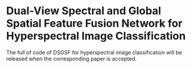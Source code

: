 # Dual-View Spectral and Global Spatial Feature Fusion Network for Hyperspectral Image Classification



The full of code of DSGSF for hyperspectral image classification will be released when the corresponding paper is accepted.

